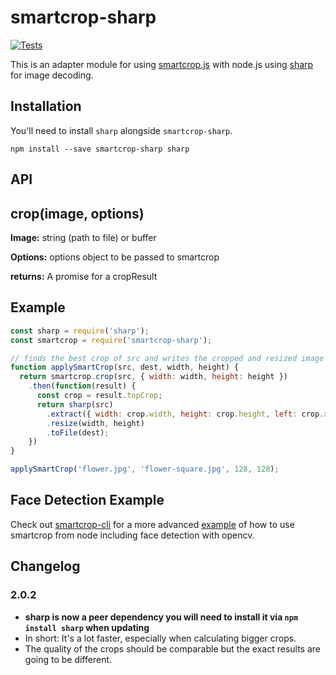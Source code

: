 # smartcrop-sharp

[![Tests](https://github.com/jwagner/smartcrop-sharp/actions/workflows/tests.yml/badge.svg)](https://github.com/jwagner/smartcrop-sharp/actions/workflows/tests.yml)

This is an adapter module for using [smartcrop.js](https://github.com/jwagner/smartcrop.js)
with node.js using [sharp](https://github.com/lovell/sharp) for image decoding.

## Installation

You'll need to install `sharp` alongside `smartcrop-sharp`.

```
npm install --save smartcrop-sharp sharp
```

## API

## crop(image, options)

**Image:** string (path to file) or buffer

**Options:** options object to be passed to smartcrop

**returns:** A promise for a cropResult

## Example

```javascript
const sharp = require('sharp');
const smartcrop = require('smartcrop-sharp');

// finds the best crop of src and writes the cropped and resized image to dest.
function applySmartCrop(src, dest, width, height) {
  return smartcrop.crop(src, { width: width, height: height })
    .then(function(result) {
      const crop = result.topCrop;
      return sharp(src)
        .extract({ width: crop.width, height: crop.height, left: crop.x, top: crop.y })
        .resize(width, height)
        .toFile(dest);
    })
}

applySmartCrop('flower.jpg', 'flower-square.jpg', 128, 128);
```

## Face Detection Example

Check out [smartcrop-cli](https://github.com/jwagner/smartcrop-cli/) for a more advanced [example](https://github.com/jwagner/smartcrop-cli/blob/master/smartcrop-cli.js#L100) of how to use smartcrop from node including face detection with opencv.

## Changelog

### 2.0.2

- **sharp is now a peer dependency you will need to install it via `npm install sharp` when updating**
- In short: It's a lot faster, especially when calculating bigger crops.
- The quality of the crops should be comparable but the exact results are going to be different.
